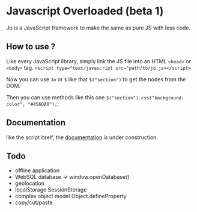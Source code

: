 # Javascript Overloaded (beta 1) 

Jo is a JavaScript framework to make the same as pure JS with less code.

## How to use ?
Like every JavaScript library, simply link the JS file into an HTML `<head>` or `<body>` tag.
`<script type="text/javascript src="path/to/jo.js></script>`

Now you can use `Jo` or `$` like that `$("section")` to get the nodes from the DOM.

Then you can use methods like this one `$("section").css("background-color", "#456DA0");`.

## Documentation
like the script itself, the [documentation](https://jordandelcros.github.io/Jo/) is under construction.

## Todo
- offline application
- WebSQL database -> window.openDatabase()
- geolocation
- localStorage SessionStorage
- complex object model Object.defineProperty
- copy/cut/paste
